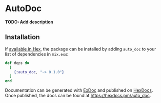# AutoDoc

**TODO: Add description**

## Installation

If [available in Hex](https://hex.pm/docs/publish), the package can be installed
by adding `auto_doc` to your list of dependencies in `mix.exs`:

```elixir
def deps do
  [
    {:auto_doc, "~> 0.1.0"}
  ]
end
```

Documentation can be generated with [ExDoc](https://github.com/elixir-lang/ex_doc)
and published on [HexDocs](https://hexdocs.pm). Once published, the docs can
be found at <https://hexdocs.pm/auto_doc>.

